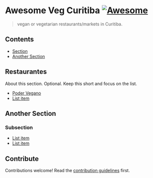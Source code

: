 # Awesome Veg Curitiba [![Awesome](https://awesome.re/badge.svg)](https://awesome.re)

> vegan or vegetarian restaurants/markets in Curitiba.


## Contents

- [Section](#section)
- [Another Section](#another-section)


## Restaurantes

About this section. Optional. Keep this short and focus on the list.

- [Poder Vegano](https://podervegano.com.br)
- [List item](http://example.com)


## Another Section

### Subsection

- [List item](http://example.com)
- [List item](http://example.com)


## Contribute

Contributions welcome! Read the [contribution guidelines](contributing.md) first.
